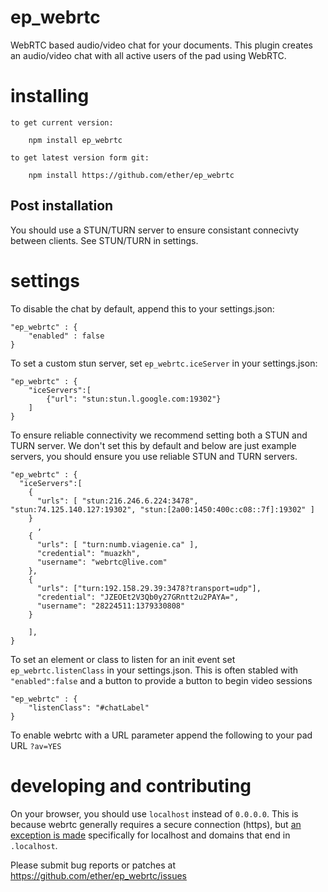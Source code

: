 ep_webrtc
=========

WebRTC based audio/video chat for your documents.
This plugin creates an audio/video chat with all
active users of the pad using WebRTC.

# installing

    to get current version:

        npm install ep_webrtc

    to get latest version form git:

        npm install https://github.com/ether/ep_webrtc

## Post installation

You should use a STUN/TURN server to ensure consistant connecivty between clients.  See STUN/TURN in settings. 

# settings

To disable the chat by default, append this to your settings.json:

    "ep_webrtc" : {
        "enabled" : false
    }

To set a custom stun server, set `ep_webrtc.iceServer` in your settings.json:

    "ep_webrtc" : {
        "iceServers":[
            {"url": "stun:stun.l.google.com:19302"}
        ]
    }

To ensure reliable connectivity we recommend setting both a STUN and TURN server.  We don't set this by default and below are just example servers, you should ensure you use reliable STUN and TURN servers.


    "ep_webrtc" : {
      "iceServers":[
        {
          "urls": [ "stun:216.246.6.224:3478", "stun:74.125.140.127:19302", "stun:[2a00:1450:400c:c08::7f]:19302" ]
        }
          ,
        {
          "urls": [ "turn:numb.viagenie.ca" ],
          "credential": "muazkh",
          "username": "webrtc@live.com"
        },
        {
          "urls": ["turn:192.158.29.39:3478?transport=udp"],
          "credential": "JZEOEt2V3Qb0y27GRntt2u2PAYA=",
          "username": "28224511:1379330808"
        }

        ],
    }


To set an element or class to listen for an init event set `ep_webrtc.listenClass` in your settings.json.  This is often stabled with ``"enabled":false`` and a button to provide a button to begin video sessions

    "ep_webrtc" : {
        "listenClass": "#chatLabel"
    }

To enable webrtc with a URL parameter append the following to your pad URL ``?av=YES``

# developing and contributing

On your browser, you should use `localhost` instead of `0.0.0.0`. This is because webrtc generally requires a secure connection (https), but [an exception is made](https://w3c.github.io/webappsec-secure-contexts/#localhost) specifically for localhost and domains that end in `.localhost`.

Please submit bug reports or patches at https://github.com/ether/ep_webrtc/issues
